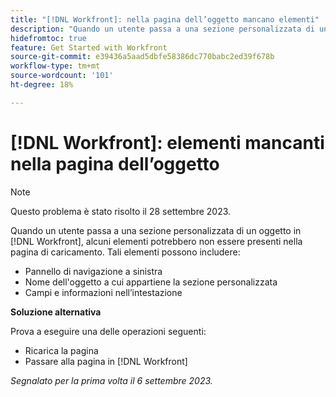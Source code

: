 ```yaml
---
title: "[!DNL Workfront]: nella pagina dell’oggetto mancano elementi"
description: "Quando un utente passa a una sezione personalizzata di un oggetto in [!DNL Workfront], alcuni elementi potrebbero non essere presenti nella pagina di caricamento."
hidefromtoc: true
feature: Get Started with Workfront
source-git-commit: e39436a5aad5dbfe58386dc770babc2ed39f678b
workflow-type: tm+mt
source-wordcount: '101'
ht-degree: 18%

---
```



# [!DNL Workfront]: elementi mancanti nella pagina dell’oggetto

>[!NOTE]
>
>Questo problema è stato risolto il 28 settembre 2023.

Quando un utente passa a una sezione personalizzata di un oggetto in [!DNL Workfront], alcuni elementi potrebbero non essere presenti nella pagina di caricamento. Tali elementi possono includere:

* Pannello di navigazione a sinistra
* Nome dell&#39;oggetto a cui appartiene la sezione personalizzata
* Campi e informazioni nell’intestazione

**Soluzione alternativa**

Prova a eseguire una delle operazioni seguenti:

* Ricarica la pagina
* Passare alla pagina in [!DNL Workfront]

_Segnalato per la prima volta il 6 settembre 2023._
